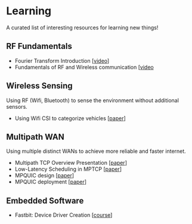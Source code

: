 # Learning

A curated list of interesting resources for learning new things!

## RF Fundamentals

* Fourier Transform Introduction [[video](https://www.youtube.com/watch?v=spUNpyF58BY)]
* Fundamentals of RF and Wireless communication [[video](https://www.youtube.com/watch?v=pSDTyUh9cLo)

## Wireless Sensing

Using RF (Wifi, Bluetooth) to sense the environment without additional sensors.

* Using Wifi CSI to categorize vehicles [[paper](https://ieeexplore.ieee.org/document/8761305)]

## Multipath WAN

Using multiple distinct WANs to achieve more reliable and faster internet.

* Multipath TCP Overview Presentation [[paper](http://multipath-tcp.org/data/MultipathTCP-netsys.pdf)]
* Low-Latency Scheduling in MPTCP [[paper](https://ieeexplore.ieee.org/stamp/stamp.jsp?arnumber=8584135)]
* MPQUIC design [[paper](https://multipath-quic.org/conext17-deconinck.pdf)]
* MPQUIC deployment [[paper](https://www.researchgate.net/publication/327122884_Multipath_QUIC_A_Deployable_Multipath_Transport_Protocol)]

## Embedded Software

* Fastbit: Device Driver Creation [[course](https://www.youtube.com/c/FastbitEmbeddedBrainAcademy/videos)]
